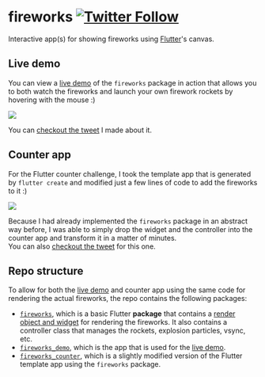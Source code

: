 # fireworks [![Twitter Follow](https://img.shields.io/twitter/follow/creativemaybeno?label=Follow&style=social)](https://twitter.com/creativemaybeno)

Interactive app(s) for showing fireworks using [Flutter]'s canvas.

## Live demo

You can view a [live demo] of the `fireworks` package in action that allows you to both watch the
fireworks and launch your own firework rockets by hovering with the mouse :)

[![](https://i.ibb.co/G240Lth/Screen-Shot-2021-01-01-at-3-10-00-AM.png)][live demo]

You can [checkout the tweet](https://twitter.com/creativemaybeno/status/1344848563264770048?s=20)
I made about it. 

## Counter app

For the Flutter counter challenge, I took the template app that is generated by `flutter create`
and modified just a few lines of code to add the fireworks to it :)

![](https://i.ibb.co/5MtbFRc/Screen-Shot-2021-01-02-at-1-43-11-AM.png)

Because I had already implemented the `fireworks` package in an abstract way before, I was able
to simply drop the widget and the controller into the counter app and transform it in a matter of
minutes.  
You can also [checkout the tweet]() for this one.

## Repo structure

To allow for both the [live demo] and counter app using the same code for rendering the actual
fireworks, the repo contains the following packages:

* [`fireworks`][fireworks], which is a basic Flutter **package** that contains a
  [render object and widget](https://youtu.be/HqXNGawzSbY) for rendering the fireworks. It also
  contains a controller class that manages the rockets, explosion particles, vsync, etc.
* [`fireworks_demo`][fireworks_demo], which is the app that is used for the [live demo].
* [`fireworks_counter`][fireworks_counter], which is a slightly modified version of the Flutter
  template app using the `fireworks` package. 

[Flutter]: https://github.com/flutter/flutter
[live demo]: https://fireworks.creativemaybeno.dev
[fireworks]: https://github.com/creativecreatorormaybenot/fireworks/tree/main/fireworks
[fireworks_demo]: https://github.com/creativecreatorormaybenot/fireworks/tree/main/fireworks_demo
[fireworks_counter]: https://github.com/creativecreatorormaybenot/fireworks/tree/main/fireworks_counter
